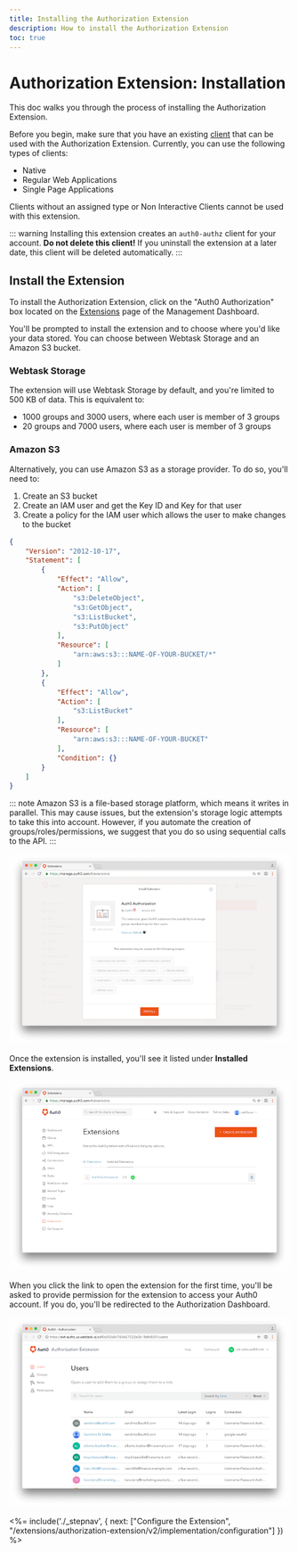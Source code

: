 ```yaml
---
title: Installing the Authorization Extension
description: How to install the Authorization Extension
toc: true
---
```


# Authorization Extension: Installation

This doc walks you through the process of installing the Authorization Extension.

Before you begin, make sure that you have an existing [client](/client) that can be used with the Authorization Extension. Currently, you can use the following types of clients:

* Native
* Regular Web Applications
* Single Page Applications

Clients without an assigned type or Non Interactive Clients cannot be used with this extension.

::: warning
Installing this extension creates an `auth0-authz` client for your account. **Do not delete this client!** If you uninstall the extension at a later date, this client will be deleted automatically.
:::

## Install the Extension

To install the Authorization Extension, click on the "Auth0 Authorization" box located on the [Extensions](${manage_url}/#/extensions) page of the Management Dashboard. 

You'll be prompted to install the extension and to choose where you'd like your data stored. You can choose between Webtask Storage and an Amazon S3 bucket.

### Webtask Storage

The extension will use Webtask Storage by default, and you're limited to 500 KB of data. This is equivalent to:

 - 1000 groups and 3000 users, where each user is member of 3 groups
 - 20 groups and 7000 users, where each user is member of 3 groups

### Amazon S3

Alternatively, you can use Amazon S3 as a storage provider. To do so, you'll need to:

 1. Create an S3 bucket
 2. Create an IAM user and get the Key ID and Key for that user
 3. Create a policy for the IAM user which allows the user to make changes to the bucket

```json
{
    "Version": "2012-10-17",
    "Statement": [
        {
            "Effect": "Allow",
            "Action": [
                "s3:DeleteObject",
                "s3:GetObject",
                "s3:ListBucket",
                "s3:PutObject"
            ],
            "Resource": [
                "arn:aws:s3:::NAME-OF-YOUR-BUCKET/*"
            ]
        },
        {
            "Effect": "Allow",
            "Action": [
                "s3:ListBucket"
            ],
            "Resource": [
                "arn:aws:s3:::NAME-OF-YOUR-BUCKET"
            ],
            "Condition": {}
        }
    ]
}
```

::: note
Amazon S3 is a file-based storage platform, which means it writes in parallel. This may cause issues, but the extension's storage logic attempts to take this into account. However, if you automate the creation of groups/roles/permissions, we suggest that you do so using sequential calls to the API.
:::

![Install Authorization Extension](/media/articles/extensions/authorization/app-install-v2.png)

Once the extension is installed, you'll see it listed under **Installed Extensions**.

![Installed Extensions](/media/articles/extensions/authorization/installed-extensions-v2.png)

When you click the link to open the extension for the first time, you'll be asked to provide permission for the extension to access your Auth0 account. If you do, you'll be redirected to the Authorization Dashboard.

![Authorization Dashboard](/media/articles/extensions/authorization/auth-dashboard-v2.png)

<%= include('./_stepnav', {
 next: ["Configure the Extension", "/extensions/authorization-extension/v2/implementation/configuration"]
}) %>